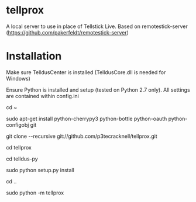 tellprox
========

A local server to use in place of Tellstick Live. Based on remotestick-server (https://github.com/pakerfeldt/remotestick-server)


Installation
============

Make sure TelldusCenter is installed (TelldusCore.dll is needed for Windows)

Ensure Python is installed and setup (tested on Python 2.7 only).
All settings are contained within config.ini

cd ~

sudo apt-get install python-cherrypy3 python-bottle python-oauth python-configobj git

git clone --recursive git://github.com/p3tecracknell/tellprox.git

cd tellprox

cd telldus-py

sudo python setup.py install

cd ..

sudo python -m tellprox
